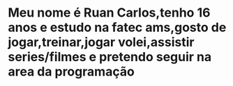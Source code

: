 # Meu nome é Ruan Carlos,tenho 16 anos e estudo na fatec ams,gosto de jogar,treinar,jogar volei,assistir series/filmes e pretendo seguir na area da programação

